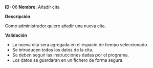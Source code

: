 **ID:** 06	**Nombre:** Añadir cita
	

**Descripción**

Como administrador quiero añadir una nueva cita.

**Validación**

* La nueva cita sera agregada en el espacio de tiempo seleccionado.
* Se introducen todos los datos de la cita.
* Se deben seguir las instrucciones dadas por el programa.
* Los datos se guardaran en un fichero de forma segura.